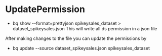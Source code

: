 # UpdatePermission

- bq show --format=prettyjson spikeysales_dataset > dataset_spikeysales.json
  This will write all ds permission in a json file

After making changes to the file you can update the permissions by

- bq update --source dataset_spikeysales.json spikeysales_dataset




